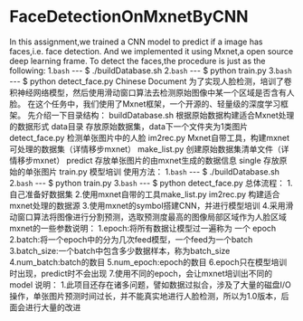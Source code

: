 # FaceDetectionOnMxnetByCNN
 
 In this assignment,we trained a CNN model to predict if a image has faces,i.e. face detection.
 And we implemented it using Mxnet,a open source deep learning frame.
 
 To detect the faces,the procedure is just as the following:
 
 1.`bash`	--- $ ./buildDatabase.sh
 
 2.`bash` 	--- $ python train.py
 
 3.`bash`	--- $ python detect_face.py
 
 
 Chinese Document
 
 为了实现人脸检测，培训了卷积神经网络模型，然后使用滑动窗口算法去检测原始图像中某一个区域是否含有人脸。
 在这个任务中，我们使用了Mxnet框架，一个开源的、轻量级的深度学习框架。
 
 先介绍一下目录结构：
 buildDatabase.sh	根据原始数据构建适合Mxnet处理的数据形式
 data目录		存放原始数据集，data下一个文件夹为1类图片
 detect_face.py		检测单张图片中的人脸
 im2rec.py		Mxnet自带工具，构建mxnet可处理的数据集（详情移步mxnet）
 make_list.py		创建原始数据集清单文件（详情移步mxnet）
 predict			存放单张图片的由mxnet生成的数据信息
 single			存放原始的单张图片
 train.py		模型培训
 
 使用方法：
 
 1.`bash`	--- $ ./buildDatabase.sh
 
 2.`bash` 	--- $ python train.py
 
 3.`bash`	--- $ python detect_face.py
 
 总体流程：
 1.自己准备好数据集
 2.使用mxnet自带的工具make_list.py im2rec.py 构建适合 mxnet处理的数据源
 3.使用mxnet的symbol搭建CNN，并进行模型培训
 4.采用滑动窗口算法将图像进行分割预测，选取预测度最高的图像局部区域作为人脸区域
 
 mxnet的一些参数说明：
 1.epoch:将所有数据让模型过一遍称为 一个 epoch
 2.batch:将一个epoch中的分为几次feed模型，一个feed为一个batch
 3.batch_size:一个batch中包含多少数据样本，称为batch_size
 4.num_batch:batch的数目
 5.num_epoch:epoch的数目
 6.epoch只在模型培训时出现，predict时不会出现
 7.使用不同的epoch，会让mxnet培训出不同的model
 
 说明：
 1.此项目还存在诸多问题，譬如数据过拟合，涉及了大量的磁盘I/O操作，单张图片预测时间过长，并不能真实地进行人脸检测，所以为1.0版本，后面会进行大量的改进